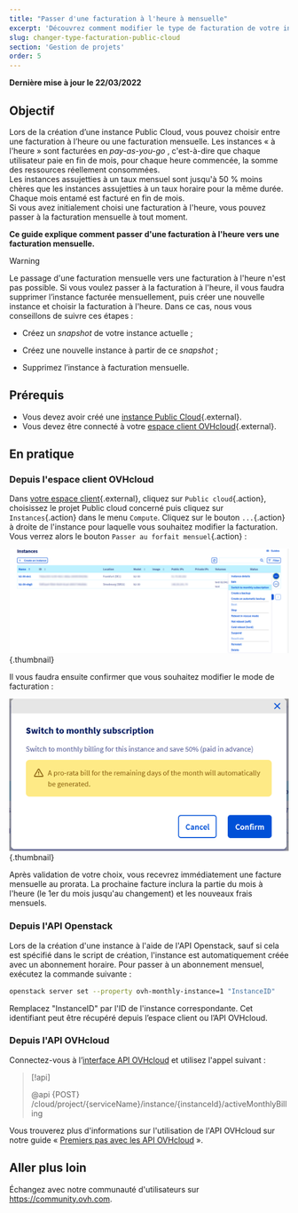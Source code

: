 ```yaml
---
title: "Passer d'une facturation à l'heure à mensuelle"
excerpt: 'Découvrez comment modifier le type de facturation de votre instance Public Cloud'
slug: changer-type-facturation-public-cloud
section: 'Gestion de projets'
order: 5
---
```


**Dernière mise à jour le 22/03/2022**

## Objectif

Lors de la création d’une instance Public Cloud, vous pouvez choisir entre une facturation à l’heure ou une facturation mensuelle. Les instances « à l'heure » sont facturées en *pay-as-you-go* , c'est-à-dire que chaque utilisateur paie en fin de mois, pour chaque heure commencée, la somme des ressources réellement consommées.
<br>Les instances assujetties à un taux mensuel sont jusqu'à 50 % moins chères que les instances assujetties à un taux horaire pour la même durée. Chaque mois entamé est facturé en fin de mois.
<br>Si vous avez initialement choisi une facturation à l'heure, vous pouvez passer à la facturation mensuelle à tout moment.

**Ce guide explique comment passer d'une facturation à l'heure vers une facturation mensuelle.**

> [!warning]
>
> Le passage d'une facturation mensuelle vers une facturation à l'heure n'est pas possible. Si vous voulez passer à la facturation à l'heure, il vous faudra supprimer l’instance facturée mensuellement, puis créer une nouvelle instance et choisir la facturation à l'heure. Dans ce cas, nous vous conseillons de suivre ces étapes :
>
>- Créez un <i>snapshot </i>de votre instance actuelle ;
>
>- Créez une nouvelle instance à partir de ce <i>snapshot </i>;
>
>- Supprimez l’instance à facturation mensuelle.
>

## Prérequis

- Vous devez avoir créé une [instance Public Cloud](https://www.ovh.com/ca/fr/public-cloud/){.external}.
- Vous devez être connecté à votre [espace client OVHcloud](https://ca.ovh.com/auth/?action=gotomanager&from=https://www.ovh.com/ca/fr/&ovhSubsidiary=qc){.external}.

## En pratique

### Depuis l'espace client OVHcloud

Dans [votre espace client](https://ca.ovh.com/auth/?action=alleraugestionnaire){.external}, cliquez sur `Public cloud`{.action}, choisissez le projet Public cloud concerné puis cliquez sur `Instances`{.action} dans le menu `Compute`. Cliquez sur le bouton `...`{.action} à droite de l'instance pour laquelle vous souhaitez modifier la facturation. Vous verrez alors le bouton `Passer au forfait mensuel`{.action} :

![Modifier le mode de calcul des factures](images/switch_to_monthly_updated.png){.thumbnail}

Il vous faudra ensuite confirmer que vous souhaitez modifier le mode de facturation :

![Confirmer la modification du mode de calcul des factures](images/confirm_to_monthly_updated.png){.thumbnail}

Après validation de votre choix, vous recevrez immédiatement une facture mensuelle au prorata. La prochaine facture inclura la partie du mois à l'heure (le 1er du mois jusqu'au changement) et les nouveaux frais mensuels.

### Depuis l'API Openstack

Lors de la création d'une instance à l'aide de l'API Openstack, sauf si cela est spécifié dans le script de création, l'instance est automatiquement créée avec un abonnement horaire. Pour passer à un abonnement mensuel, exécutez la commande suivante :

```bash
openstack server set --property ovh-monthly-instance=1 "InstanceID"
```

Remplacez "InstanceID" par l'ID de l'instance correspondante. Cet identifiant peut être récupéré depuis l’espace client ou l’API OVHcloud.

### Depuis l'API OVHcloud

Connectez-vous à l’[interface API OVHcloud](https://ca.api.ovh.com/console/) et utilisez l'appel suivant :

> [!api]
>
> @api {POST} /cloud/project/{serviceName}/instance/{instanceId}/activeMonthlyBilling
>

Vous trouverez plus d'informations sur l'utilisation de l'API OVHcloud sur notre guide « [Premiers pas avec les API OVHcloud](https://docs.ovh.com/ca/fr/api/first-steps-with-ovh-api/) ».

## Aller plus loin

Échangez avec notre communauté d'utilisateurs sur <https://community.ovh.com>.
